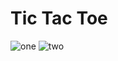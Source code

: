 # Tic Tac Toe

![one](https://github.com/VrushabhVeer/Tic-Tac-Toe/assets/99570200/11a6f7a9-58ce-42e7-9085-16d661c1d9f6)
![two](https://github.com/VrushabhVeer/Tic-Tac-Toe/assets/99570200/85705ee3-5be6-4a18-b312-a26300ddbd6e)
